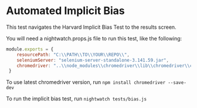 # Automated Implicit Bias

This test navigates the Harvard Implicit Bias Test to the results screen.

You will need a nightwatch.props.js file to run this test, like the following:

```javascript
module.exports = {
    resourcePath: "C:\\PATH\\TO\\YOUR\\REPO\\",
    seleniumServer: "selenium-server-standalone-3.141.59.jar",
    chromedriver: "..\\node_modules\\chromedriver\\lib\\chromedriver\\chromedriver.exe"
 }
```

To use latest chromedriver version, run `npm install chromedriver --save-dev`

To run the implicit bias test, run `nightwatch tests/bias.js`